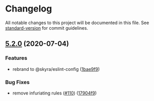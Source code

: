 # Changelog

All notable changes to this project will be documented in this file. See [standard-version](https://github.com/conventional-changelog/standard-version) for commit guidelines.

## [5.2.0](https://github.com/skyra-project/eslint-config/compare/v3.0.0...v5.2.0) (2020-07-04)


### Features

* rebrand to @skyra/eslint-config ([1bae9f9](https://github.com/skyra-project/eslint-config/commit/1bae9f95d9c04b7478be879ff2c1d04b6b499f6d))


### Bug Fixes

* remove infuriating rules ([#110](https://github.com/skyra-project/eslint-config/issues/110)) ([17904f9](https://github.com/skyra-project/eslint-config/commit/17904f935484d51479f5bcd861e8c6e4ec89a432))
